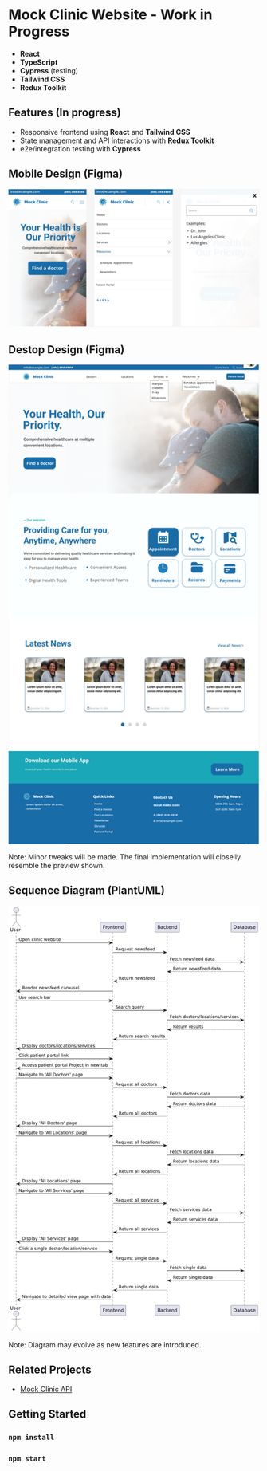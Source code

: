 # Mock Clinic Website - Work in Progress

- **React**
- **TypeScript**
- **Cypress** (testing)
- **Tailwind CSS** 
- **Redux Toolkit**


## Features (In progress)
- Responsive frontend using **React** and **Tailwind CSS**
- State management and API interactions with **Redux Toolkit**
- e2e/integration testing with **Cypress**


## Mobile Design (Figma)
![Figma Design Preview](/public/images/mobile-view.PNG) 

## Destop Design (Figma)

![Figma Design Preview](/public/images/Mock-Clinic.PNG) 

Note: Minor tweaks will be made. The final implementation will closelly resemble the preview shown. 


## Sequence Diagram (PlantUML)
![Sequence Diagram](public/images/mock-clinic-sequence-diagram.png)

Note: Diagram may evolve as new features are introduced.

## Related Projects
- [Mock Clinic API](https://github.com/Luismrtz/mock-clinic-api)

## Getting Started

### `npm install`

### `npm start`


